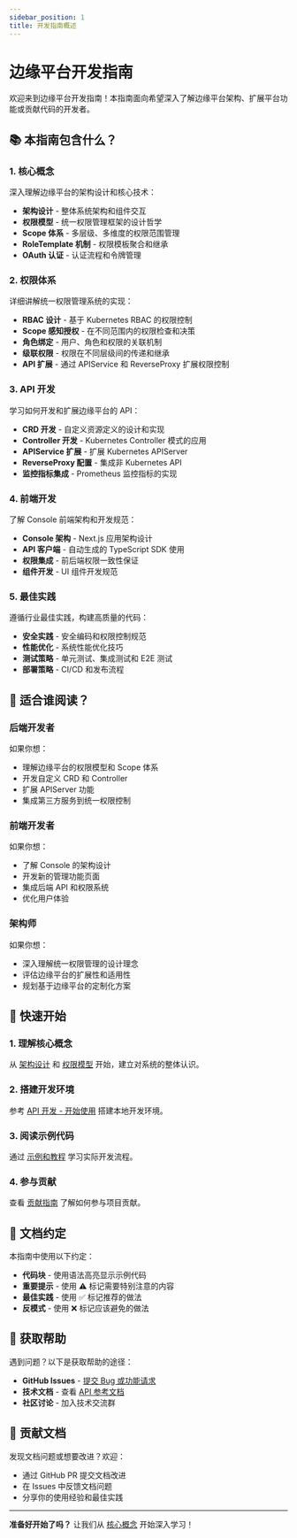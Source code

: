 ```yaml
---
sidebar_position: 1
title: 开发指南概述
---
```


# 边缘平台开发指南

欢迎来到边缘平台开发指南！本指南面向希望深入了解边缘平台架构、扩展平台功能或贡献代码的开发者。

## 📚 本指南包含什么？

### 1. 核心概念
深入理解边缘平台的架构设计和核心技术：
- **架构设计** - 整体系统架构和组件交互
- **权限模型** - 统一权限管理框架的设计哲学
- **Scope 体系** - 多层级、多维度的权限范围管理
- **RoleTemplate 机制** - 权限模板聚合和继承
- **OAuth 认证** - 认证流程和令牌管理

### 2. 权限体系
详细讲解统一权限管理系统的实现：
- **RBAC 设计** - 基于 Kubernetes RBAC 的权限控制
- **Scope 感知授权** - 在不同范围内的权限检查和决策
- **角色绑定** - 用户、角色和权限的关联机制
- **级联权限** - 权限在不同层级间的传递和继承
- **API 扩展** - 通过 APIService 和 ReverseProxy 扩展权限控制

### 3. API 开发
学习如何开发和扩展边缘平台的 API：
- **CRD 开发** - 自定义资源定义的设计和实现
- **Controller 开发** - Kubernetes Controller 模式的应用
- **APIService 扩展** - 扩展 Kubernetes APIServer
- **ReverseProxy 配置** - 集成非 Kubernetes API
- **监控指标集成** - Prometheus 监控指标的实现

### 4. 前端开发
了解 Console 前端架构和开发规范：
- **Console 架构** - Next.js 应用架构设计
- **API 客户端** - 自动生成的 TypeScript SDK 使用
- **权限集成** - 前后端权限一致性保证
- **组件开发** - UI 组件开发规范

### 5. 最佳实践
遵循行业最佳实践，构建高质量的代码：
- **安全实践** - 安全编码和权限控制规范
- **性能优化** - 系统性能优化技巧
- **测试策略** - 单元测试、集成测试和 E2E 测试
- **部署策略** - CI/CD 和发布流程

## 🎯 适合谁阅读？

### 后端开发者
如果你想：
- 理解边缘平台的权限模型和 Scope 体系
- 开发自定义 CRD 和 Controller
- 扩展 APIServer 功能
- 集成第三方服务到统一权限控制

### 前端开发者
如果你想：
- 了解 Console 的架构设计
- 开发新的管理功能页面
- 集成后端 API 和权限系统
- 优化用户体验

### 架构师
如果你想：
- 深入理解统一权限管理的设计理念
- 评估边缘平台的扩展性和适用性
- 规划基于边缘平台的定制化方案

## 🚀 快速开始

### 1. 理解核心概念
从 [架构设计](./concepts/architecture.md) 和 [权限模型](./concepts/permission-model.md) 开始，建立对系统的整体认识。

### 2. 搭建开发环境
参考 [API 开发 - 开始使用](./api/getting-started.md) 搭建本地开发环境。

### 3. 阅读示例代码
通过 [示例和教程](./examples/custom-crd.md) 学习实际开发流程。

### 4. 参与贡献
查看 [贡献指南](./reference/contribution.md) 了解如何参与项目贡献。

## 📖 文档约定

本指南中使用以下约定：

- **代码块** - 使用语法高亮显示示例代码
- **重要提示** - 使用 ⚠️ 标记需要特别注意的内容
- **最佳实践** - 使用 ✅ 标记推荐的做法
- **反模式** - 使用 ❌ 标记应该避免的做法

## 🤝 获取帮助

遇到问题？以下是获取帮助的途径：

- **GitHub Issues** - [提交 Bug 或功能请求](https://github.com/imneov/edge-apiserver/issues)
- **技术文档** - 查看 [API 参考文档](/docs/api-reference/overview)
- **社区讨论** - 加入技术交流群

## 📝 贡献文档

发现文档问题或想要改进？欢迎：
- 通过 GitHub PR 提交文档改进
- 在 Issues 中反馈文档问题
- 分享你的使用经验和最佳实践

---

**准备好开始了吗？** 让我们从 [核心概念](./concepts/architecture.md) 开始深入学习！
